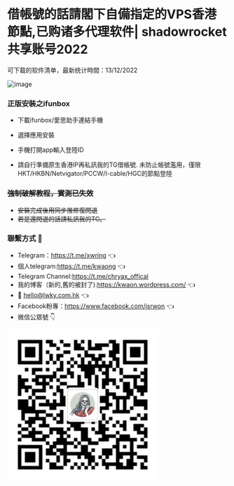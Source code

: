 # 借帳號的話請閣下自備指定的VPS香港節點,已购诸多代理软件| shadowrocket共享账号2022

可下载的软件清单，最新统计時間：13/12/2022

![image](https://github.com/hkjswong/shadowrocket-ipa/blob/master/ios%20app.png)


### 正版安裝之ifunbox
- 下載ifunbox/愛思助手連結手機
- 選擇應用安裝
- 手機打開app輸入登陸ID

- 請自行準備原生香港IP再私訊我的TG借帳號. 未防止帳號濫用，僅限HKT/HKBN/Netvigator/PCCW/I-cable/HGC的節點登陸

### ~~強制破解教程，實測已失效~~
- ~~安裝完成後用同步推修復閃退~~
- ~~若是還閃退的話請私訊我的TG。~~


### 聯繫方式 :bell:

- Telegram：https://t.me/xwring :point_left:
- 個人telegram:https://t.me/kwaong 👈
- Telegram Channel:https://t.me/chryax_offical
- 我的博客（新的,舊的被封了):https://kwaon.wordpress.com/ 👈
- :email: hello@lwky.com.hk :point_left:
- Facebook粉專：https://www.facebook.com/jsrwon :point_left:
- 微信公眾號 :point_down:

![image](https://github.com/hkjswong/shadowsocksR-setup/blob/master/%E5%BE%AE%E4%BF%A1%E5%85%AC%E7%9C%BE%E8%99%9F.jpg)
